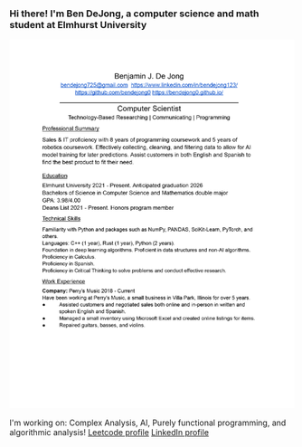 ### Hi there! I'm Ben DeJong, a computer science and math student at Elmhurst University
![Resume](https://github.com/bendejong0/bendejong0/blob/main/Resume-DeJong-Jan-2024.png)

I'm working on: Complex Analysis, AI, Purely functional programming, and algorithmic analysis!
[Leetcode profile](https://leetcode.com/bendejong0/)
[LinkedIn profile](https://www.linkedin.com/in/bendejong123/)
